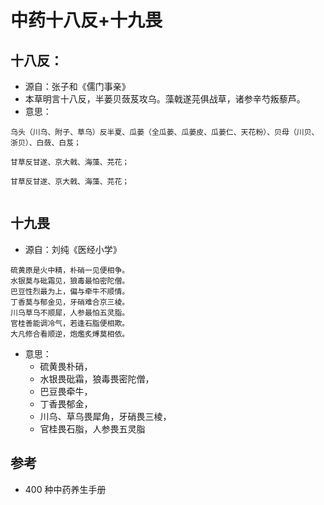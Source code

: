 # 中药十八反+十九畏



## 十八反：
- 源自：张子和《儒门事亲》
- 本草明言十八反，半蒌贝蔹芨攻乌。藻戟遂芫俱战草，诸参辛芍叛藜芦。
- 意思：
```
乌头（川乌、附子、草乌）反半夏、瓜蒌（全瓜蒌、瓜蒌皮、瓜蒌仁、天花粉）、贝母（川贝、浙贝）、白蔹、白芨；

甘草反甘遂、京大戟、海藻、芫花；

甘草反甘遂、京大戟、海藻、芫花；


```



## 十九畏
- 源自：刘纯《医经小学》
```
硫黄原是火中精，朴硝一见便相争。
水银莫与砒霜见，狼毒最怕密陀僧。
巴豆性烈最为上，偏与牵牛不顺情。
丁香莫与郁金见，牙硝难合京三棱。
川乌草乌不顺犀，人参最怕五灵脂。
官桂善能调冷气，若逢石脂便相欺。
大凡修合看顺逆，炮爁炙煿莫相依。
```

- 意思：
  - 硫黄畏朴硝，
  - 水银畏砒霜，狼毒畏密陀僧，
  - 巴豆畏牵牛，
  - 丁香畏郁金，
  - 川乌、草乌畏犀角，牙硝畏三棱，
  - 官桂畏石脂，人参畏五灵脂


## 参考
- 400 种中药养生手册
